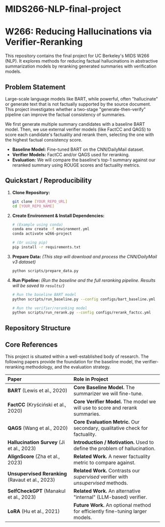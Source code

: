 # MIDS266-NLP-final-project

# W266: Reducing Hallucinations via Verifier-Reranking

This repository contains the final project for UC Berkeley's MIDS W266 (NLP). It explores methods for reducing factual hallucinations in abstractive summarization models by reranking generated summaries with verification models.

## Problem Statement

Large-scale language models like BART, while powerful, often "hallucinate" or generate text that is not factually supported by the source document. This project investigates whether a two-stage "generate-then-verify" pipeline can improve the factual consistency of summaries.

We first generate multiple summary candidates with a baseline BART model. Then, we use external verifier models (like FactCC and QAGS) to score each candidate's factuality and rerank them, selecting the one with the highest factual consistency score.

-   **Baseline Model:** Fine-tuned BART on the CNN/DailyMail dataset.
-   **Verifier Models:** FactCC and/or QAGS used for reranking.
-   **Evaluation:** We will compare the baseline's top-1 summary against our reranked summary using ROUGE scores and factuality metrics.

## Quickstart / Reproducibility

1.  **Clone Repository:**
    ```bash
    git clone [YOUR_REPO_URL]
    cd [YOUR_REPO_NAME]
    ```

2.  **Create Environment & Install Dependencies:**
    ```bash
    # (Example using conda)
    conda env create -f environment.yml
    conda activate w266-project

    # (Or using pip)
    pip install -r requirements.txt
    ```

3.  **Prepare Data:**
    *(This step will download and process the CNN/DailyMail v3 dataset)*
    ```bash
    python scripts/prepare_data.py
    ```

4.  **Run Pipeline:**
    *(Run the baseline and the full reranking pipeline. Results will be saved to `results/`)*
    ```bash
    # Run the baseline BART model
    python scripts/run_baseline.py --config configs/bart_baseline.yml

    # Run the verifier/reranking model
    python scripts/run_rerank.py --config configs/rerank_factcc.yml
    ```

## Repository Structure


## Core References

This project is situated within a well-established body of research. The following papers provide the foundation for the baseline model, the verifier-reranking methodology, and the evaluation strategy.

| Paper | Role in Project |
| :--- | :--- |
| **BART** (Lewis et al., 2020) | **Core Baseline Model.** The summarizer we will fine-tune. |
| **FactCC** (Kryściński et al., 2020) | **Core Verifier Model.** The model we will use to score and rerank summaries. |
| **QAGS** (Wang et al., 2020) | **Core Evaluation Metric.** Our secondary, qualitative check for factuality. |
| **Hallucination Survey** (Ji et al., 2023) | **Introduction / Motivation.** Used to define the problem of hallucination. |
| **AlignScore** (Zha et al., 2023) | **Related Work.** A newer factuality metric to compare against. |
| **Unsupervised Reranking** (Ravaut et al., 2023) | **Related Work.** Contrasts our *supervised* verifier with *unsupervised* methods. |
| **SelfCheckGPT** (Manakul et al., 2023) | **Related Work.** An alternative "internal" (LLM-based) verifier. |
| **LoRA** (Hu et al., 2021) | **Future Work.** An optional method for efficiently fine-tuning larger models. |
